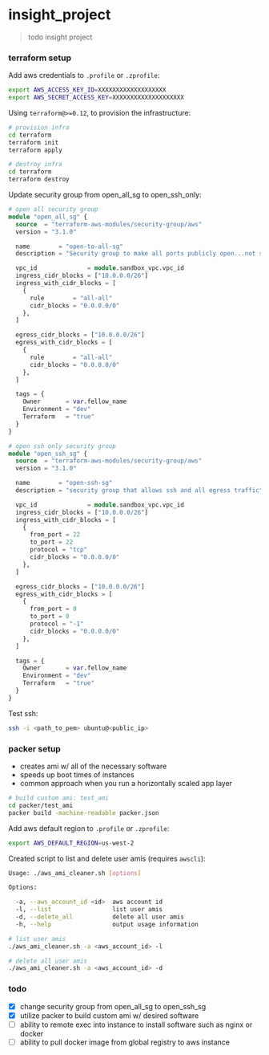 # insight_project
> todo insight project

### terraform setup

Add aws credentials to `.profile` or `.zprofile`:
```sh
export AWS_ACCESS_KEY_ID=XXXXXXXXXXXXXXXXXXX 
export AWS_SECRET_ACCESS_KEY=XXXXXXXXXXXXXXXXXXXX
```

Using `terraform@>=0.12`, to provision the infrastructure:
```sh
# provision infra
cd terraform
terraform init
terraform apply

# destroy infra
cd terraform 
terraform destroy
```

Update security group from open_all_sg to open_ssh_only:
```terraform
# open all security group
module "open_all_sg" {
  source  = "terraform-aws-modules/security-group/aws"
  version = "3.1.0"

  name        = "open-to-all-sg"
  description = "Security group to make all ports publicly open...not secure at all"

  vpc_id              = module.sandbox_vpc.vpc_id
  ingress_cidr_blocks = ["10.0.0.0/26"]
  ingress_with_cidr_blocks = [
    {
      rule        = "all-all"
      cidr_blocks = "0.0.0.0/0"
    },
  ]

  egress_cidr_blocks = ["10.0.0.0/26"]
  egress_with_cidr_blocks = [
    {
      rule        = "all-all"
      cidr_blocks = "0.0.0.0/0"
    },
  ]

  tags = {
    Owner       = var.fellow_name
    Environment = "dev"
    Terraform   = "true"
  }
}

# open ssh only security group
module "open_ssh_sg" {
  source  = "terraform-aws-modules/security-group/aws"
  version = "3.1.0"

  name        = "open-ssh-sg"
  description = "security group that allows ssh and all egress traffic"

  vpc_id              = module.sandbox_vpc.vpc_id
  ingress_cidr_blocks = ["10.0.0.0/26"]
  ingress_with_cidr_blocks = [
    {
      from_port = 22
      to_port = 22
      protocol = "tcp"
      cidr_blocks = "0.0.0.0/0"
    },
  ]

  egress_cidr_blocks = ["10.0.0.0/26"]
  egress_with_cidr_blocks = [
    {
      from_port = 0
      to_port = 0
      protocol = "-1"
      cidr_blocks = "0.0.0.0/0"
    },
  ]

  tags = {
    Owner       = var.fellow_name
    Environment = "dev"
    Terraform   = "true"
  }
}
```

Test ssh:
```sh
ssh -i <path_to_pem> ubuntu@<public_ip>
```

### packer setup

 - creates ami w/ all of the necessary software
 - speeds up boot times of instances
 - common approach when you run a horizontally scaled app layer

```sh
# build custom ami: test_ami
cd packer/test_ami
packer build -machine-readable packer.json
```
Add aws default region to `.profile` or `.zprofile`:
```sh
export AWS_DEFAULT_REGION=us-west-2
```

Created script to list and delete user amis (requires `awscli`):

```sh
Usage: ./aws_ami_cleaner.sh [options]

Options:

  -a, --aws_account_id <id>  aws account id
  -l, --list                 list user amis
  -d, --delete_all           delete all user amis
  -h, --help                 output usage information
```

```sh
# list user amis
./aws_ami_cleaner.sh -a <aws_account_id> -l

# delete all user amis
./aws_ami_cleaner.sh -a <aws_account_id> -d
```

### todo

  - [x] change security group from open_all_sg to open_ssh_sg
  - [x] utilize packer to build custom ami w/ desired software
  - [ ] ability to remote exec into instance to install software such as nginx or docker 
  - [ ] ability to pull docker image from global registry to aws instance